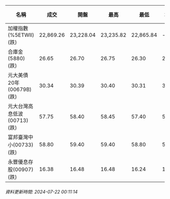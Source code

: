 | 名稱 | 成交 | 開盤 | 最高 | 最低 | 均價 | 成交金額(億) | 昨收 | 漲跌幅 | 漲跌 | 總量 | 昨量 | 振幅 |
| -------- | -------- | -------- | -------- |-------- | -------- | -------- |-------- |-------- |-------- | -------- | -------- |-------- |
|加權指數(%5ETWII) (跌)|22,869.26|23,228.04|23,235.82|22,865.84|-|5,375.64|23,398.47|2.26%|529.21|11,185,143|0|1.58%|
|合庫金(5880) (跌)|26.65|26.70|26.75|26.30|26.51|3.67|26.80|0.56%|0.15|13,849|15,356|1.68%|
|元大美債20年(00679B) (跌)|30.34|30.39|30.40|30.31|30.36|17.41|30.39|0.16%|0.05|57,363|52,376|0.30%|
|元大台灣高息低波(00713) (跌)|57.75|58.40|58.45|57.40|57.78|14.89|58.65|1.53%|0.90|25,776|10,671|1.79%|
|富邦臺灣中小(00733) (跌)|58.80|59.40|59.40|58.80|59.07|0.962|59.55|1.26%|0.75|1,629|2,046|1.01%|
|永豐優息存股(00907) (跌)|16.38|16.48|16.48|16.24|16.36|0.555|16.58|1.21%|0.20|3,390|3,380|1.45%|
###### 資料更新時間: 2024-07-22 00:11:14